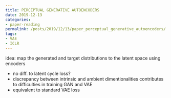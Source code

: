 ```yaml
---
title: PERCEPTUAL GENERATIVE AUTOENCODERS
date: 2019-12-13
categories:
- paper-reading
permalink: /posts/2019/12/13/paper_perceptual_generative_autoencoders/
tags:
- VAE
- ICLR
---
```


idea: map the generated and target distributions to the latent space using encoders
- no diff. to latent cycle loss?
- discrepancy between intrinsic and ambient dimentionalities contributes to difficulties in training GAN and VAE
- equivalent to standard VAE loss
